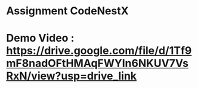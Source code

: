 # Assignment CodeNestX 


# Demo Video : https://drive.google.com/file/d/1Tf9mF8nadOFtHMAqFWYIn6NKUV7VsRxN/view?usp=drive_link
